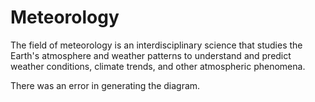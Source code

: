 
# Meteorology
The field of meteorology is an interdisciplinary science that studies the Earth's atmosphere and weather patterns to understand and predict weather conditions, climate trends, and other atmospheric phenomena.

There was an error in generating the diagram.
            